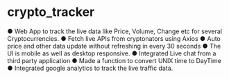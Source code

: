# crypto_tracker
● Web App to track the live data like Price, Volume, Change etc for
several Cryptocurrencies.
● Fetch live APIs from cryptonators using Axios
● Auto price and other data update without refreshing in every 30
seconds
● The UI is mobile as well as desktop responsive.
● Integrated Live chat from a third party application
● Made a function to convert UNIX time to DayTime
● Integrated google analytics to track the live traffic data.
